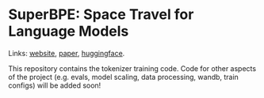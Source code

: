 # SuperBPE: Space Travel for Language Models

Links: [website](https://superbpe.github.io/), [paper](https://arxiv.org/pdf/2503.13423), [huggingface](https://huggingface.co/collections/UW/superbpe-67db2338062faa07c7473ffa).

This repository contains the tokenizer training code. Code for other aspects of the project (e.g. evals, model scaling, data processing, wandb, train configs) will be added soon!
